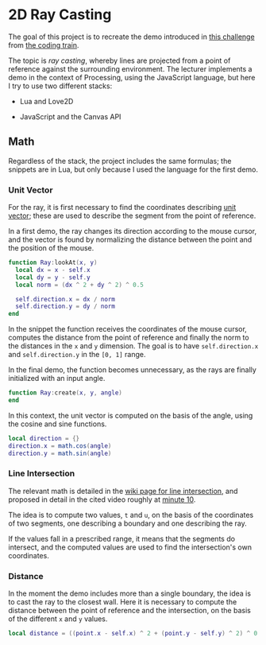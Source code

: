 # 2D Ray Casting

The goal of this project is to recreate the demo introduced in [this challenge](https://thecodingtrain.com/CodingChallenges/145-2d-ray-casting.html) from [the coding train](https://thecodingtrain.com).

The topic is _ray casting_, whereby lines are projected from a point of reference against the surrounding environment. The lecturer implements a demo in the context of Processing, using the JavaScript language, but here I try to use two different stacks:

- Lua and Love2D

- JavaScript and the Canvas API

## Math

Regardless of the stack, the project includes the same formulas; the snippets are in Lua, but only because I used the language for the first demo.

### Unit Vector

For the ray, it is first necessary to find the coordinates describing [unit vector](https://en.wikipedia.org/wiki/Unit_vector); these are used to describe the segment from the point of reference.

In a first demo, the ray changes its direction according to the mouse cursor, and the vector is found by normalizing the distance between the point and the position of the mouse.

```lua
function Ray:lookAt(x, y)
  local dx = x - self.x
  local dy = y - self.y
  local norm = (dx ^ 2 + dy ^ 2) ^ 0.5

  self.direction.x = dx / norm
  self.direction.y = dy / norm
end
```

In the snippet the function receives the coordinates of the mouse cursor, computes the distance from the point of reference and finally the norm to the distances in the `x` and `y` dimension. The goal is to have `self.direction.x` and `self.direction.y` in the `[0, 1]` range.

In the final demo, the function becomes unnecessary, as the rays are finally initialized with an input angle.

```lua
function Ray:create(x, y, angle)
end
```

In this context, the unit vector is computed on the basis of the angle, using the cosine and sine functions.

```lua
local direction = {}
direction.x = math.cos(angle)
direction.y = math.sin(angle)
```

### Line Intersection

The relevant math is detailed in the [wiki page for line intersection](https://en.wikipedia.org/wiki/Line%E2%80%93line_intersection), and proposed in detail in the cited video roughly at [minute 10](https://youtu.be/TOEi6T2mtHo?t=605).

The idea is to compute two values, `t` and `u`, on the basis of the coordinates of two segments, one describing a boundary and one describing the ray.

If the values fall in a prescribed range, it means that the segments do intersect, and the computed values are used to find the intersection's own coordinates.

### Distance

In the moment the demo includes more than a single boundary, the idea is to cast the ray to the closest wall. Here it is necessary to compute the distance between the point of reference and the intersection, on the basis of the different `x` and `y` values.

```lua
local distance = ((point.x - self.x) ^ 2 + (point.y - self.y) ^ 2) ^ 0.5
```
